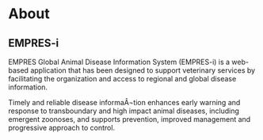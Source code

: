 # About

## EMPRES-i 
EMPRES Global Animal Disease Information System (EMPRES-i) is a web-based application that has been designed to support veterinary services by facilitating the organization and access to regional and global disease information. 

Timely and reliable disease informaÂ¬tion enhances early warning and response to transboundary and high impact animal diseases, including emergent zoonoses, and supports prevention, improved management and progressive approach to control.

